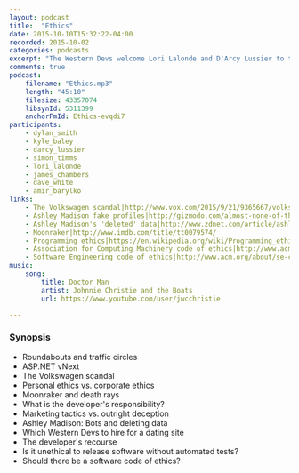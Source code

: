```yaml
---
layout: podcast
title:  "Ethics"
date: 2015-10-10T15:32:22-04:00
recorded: 2015-10-02
categories: podcasts
excerpt: "The Western Devs welcome Lori Lalonde and D'Arcy Lussier to the podcast and discuss ethics in software"
comments: true
podcast:
    filename: "Ethics.mp3"
    length: "45:10"
    filesize: 43357074
    libsynId: 5311399
    anchorFmId: Ethics-evqdi7
participants:
    - dylan_smith
    - kyle_baley
    - darcy_lussier
    - simon_timms
    - lori_lalonde
    - james_chambers
    - dave_white
    - amir_barylko
links:
    - The Volkswagen scandal|http://www.vox.com/2015/9/21/9365667/volkswagen-clean-diesel-recall-passenger-cars
    - Ashley Madison fake profiles|http://gizmodo.com/almost-none-of-the-women-in-the-ashley-madison-database-1725558944
    - Ashley Madison's 'deleted' data|http://www.zdnet.com/article/ashley-madison-hack-how-much-user-data-did-paid-delete-function-obliterate/
    - Moonraker|http://www.imdb.com/title/tt0079574/
    - Programming ethics|https://en.wikipedia.org/wiki/Programming_ethics
    - Association for Computing Machinery code of ethics|http://www.acm.org/about/code-of-ethics
    - Software Engineering code of ethics|http://www.acm.org/about/se-code
music:
    song:
        title: Doctor Man
        artist: Johnnie Christie and the Boats
        url: https://www.youtube.com/user/jwcchristie

---
```


### Synopsis

* Roundabouts and traffic circles
* ASP.NET vNext
* The Volkswagen scandal
* Personal ethics vs. corporate ethics
* Moonraker and death rays
* What is the developer's responsibility?
* Marketing tactics vs. outright deception
* Ashley Madison: Bots and deleting data
* Which Western Devs to hire for a dating site
* The developer's recourse
* Is it unethical to release software without automated tests?
* Should there be a software code of ethics?
